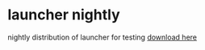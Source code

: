 # launcher nightly
nightly distribution of launcher for testing
[download here](https://github.com/desktopgooseunofficial/launcher-nightly/releases/latest)
